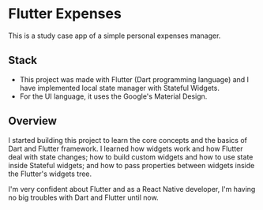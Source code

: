 # Flutter Expenses
This is a study case app of a simple personal expenses manager.

## Stack
- This project was made with Flutter (Dart programming language) and I have implemented local state manager with Stateful Widgets.
- For the UI language, it uses the Google's Material Design.

## Overview
I started building this project to learn the core concepts and the basics of Dart and Flutter framework.
I learned how widgets work and how Flutter deal with state changes; how to build custom widgets and how to use state inside Stateful widgets; and how to pass properties between widgets inside the Flutter's widgets tree.

I'm very confident about Flutter and as a React Native developer, I'm having no big troubles with Dart and Flutter until now.
